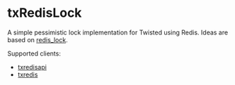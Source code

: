 txRedisLock
===========

A simple pessimistic lock implementation for Twisted using Redis. Ideas are based on [redis_lock](https://github.com/cezarsa/redis_lock).

Supported clients:
* [txredisapi](https://github.com/fiorix/txredisapi)
* [txredis](https://github.com/deldotdr/txRedis)
